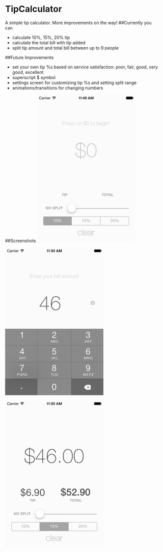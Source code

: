 TipCalculator
=============

A simple tip calculator. More improvements on the way!
##Currently you can
- calculate 10%, 15%, 20% tip
- calculate the total bill with tip added
- split tip amount and total bill between up to 9 people

##Future Improvements
- set your own tip %s based on service satisfaction: poor, fair, good, very good, excellent
- superscript $ symbol
- settings screen for customizing tip %s and setting split range
- animations/transitions for changing numbers

##Screenshots
![starting screen](/images/start.png?raw=true "Starting Screen")

![inputting bill amount](/images/input.png?raw=true "Inputting Bill Amount")

![calculated tip and total](/images/end.png?raw=true "Calculated Tip and Total")
